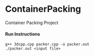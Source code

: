 # ContainerPacking
Container Packing Project

#### Run Instructions
    g++ 3dcpp.cpp packer.cpp -o packer.out
    ./packer.out <input file>
